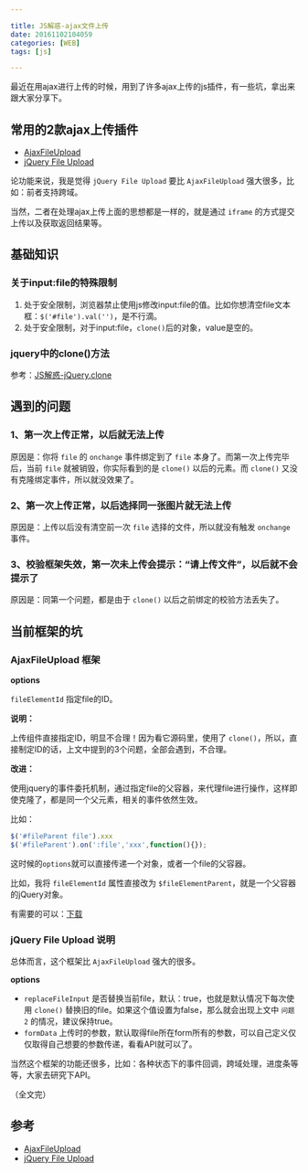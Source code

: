 ```yaml
---

title: JS解惑-ajax文件上传
date: 20161102104059
categories: [WEB]
tags: [js]

---
```


最近在用ajax进行上传的时候，用到了许多ajax上传的js插件，有一些坑，拿出来跟大家分享下。

## 常用的2款ajax上传插件

* [AjaxFileUpload](https://github.com/carlcarl/AjaxFileUpload)
* [jQuery File Upload](http://blueimp.github.io/jQuery-File-Upload/)

论功能来说，我是觉得 `jQuery File Upload` 要比 `AjaxFileUpload` 强大很多，比如：前者支持跨域。

当然，二者在处理ajax上传上面的思想都是一样的，就是通过 `iframe` 的方式提交上传以及获取返回结果等。

## 基础知识

### 关于input:file的特殊限制

1. 处于安全限制，浏览器禁止使用js修改input:file的值。比如你想清空file文本框：`$('#file').val('')`，是不行滴。
1. 处于安全限制，对于input:file，`clone()`后的对象，value是空的。

### jquery中的clone()方法

参考：[JS解惑-jQuery.clone](http://www.night123.com/2016/night-js-disabuse-jquery-clone/)

## 遇到的问题

### 1、第一次上传正常，以后就无法上传

原因是：你将 `file` 的 `onchange` 事件绑定到了 `file` 本身了。而第一次上传完毕后，当前 `file` 就被销毁，你实际看到的是 `clone()` 以后的元素。而 `clone()` 又没有克隆绑定事件，所以就没效果了。

### 2、第一次上传正常，以后选择同一张图片就无法上传 

原因是：上传以后没有清空前一次 `file` 选择的文件，所以就没有触发 `onchange` 事件。

### 3、校验框架失效，第一次未上传会提示：“请上传文件”，以后就不会提示了

原因是：同第一个问题，都是由于 `clone()` 以后之前绑定的校验方法丢失了。

## 当前框架的坑

### AjaxFileUpload 框架

**options**

`fileElementId` 指定file的ID。

**说明：**

上传组件直接指定ID，明显不合理！因为看它源码里，使用了 `clone()`，所以，直接制定ID的话，上文中提到的3个问题，全部会遇到，不合理。

**改进：**

使用jquery的事件委托机制，通过指定file的父容器，来代理file进行操作，这样即使克隆了，都是同一个父元素，相关的事件依然生效。

比如：

```js
$('#fileParent file').xxx
$('#fileParent').on(':file','xxx',function(){});
```

这时候的`options`就可以直接传递一个对象，或者一个file的父容器。

比如，我将 `fileElementId` 属性直接改为 `$fileElementParent`，就是一个父容器的jQuery对象。

有需要的可以：[下载](https://github.com/sunmaobin/sunmaobin.github.io/tree/master\_attachment\20161109110810\ajaxfileupload.hack.js)

### jQuery File Upload 说明

总体而言，这个框架比 `AjaxFileUpload` 强大的很多。

**options**

* `replaceFileInput` 是否替换当前file，默认：true，也就是默认情况下每次使用 `clone()` 替换旧的file。如果这个值设置为false，那么就会出现上文中 `问题2` 的情况，建议保持true。
* `formData` 上传时的参数，默认取得file所在form所有的参数，可以自己定义仅仅取得自己想要的参数传递，看看API就可以了。

当然这个框架的功能还很多，比如：各种状态下的事件回调，跨域处理，进度条等等，大家去研究下API。 

（全文完）

## 参考

* [AjaxFileUpload](https://github.com/carlcarl/AjaxFileUpload)
* [jQuery File Upload](http://blueimp.github.io/jQuery-File-Upload/)